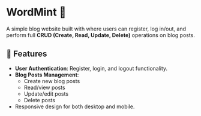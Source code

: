 # WordMint 📝

A simple blog website built with where users can register, log in/out, and perform full **CRUD (Create, Read, Update, Delete)** operations on blog posts.  

## 🚀 Features
- **User Authentication**: Register, login, and logout functionality.  
- **Blog Posts Management**:
  - Create new blog posts  
  - Read/view posts  
  - Update/edit posts  
  - Delete posts  
- Responsive design for both desktop and mobile.  
